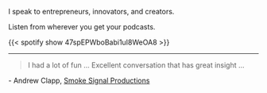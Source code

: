 I speak to entrepreneurs, innovators, and creators.

Listen from wherever you get your podcasts.

{{< spotify show 47spEPWboBabi1uI8WeOA8 >}}

---

> I had a lot of fun ... Excellent conversation that has great insight ...

\- Andrew Clapp, [Smoke Signal Productions](https://www.smokesignalprod.com/)

